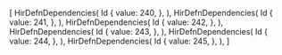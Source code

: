 [
    HirDefnDependencies(
        Id {
            value: 240,
        },
    ),
    HirDefnDependencies(
        Id {
            value: 241,
        },
    ),
    HirDefnDependencies(
        Id {
            value: 242,
        },
    ),
    HirDefnDependencies(
        Id {
            value: 243,
        },
    ),
    HirDefnDependencies(
        Id {
            value: 244,
        },
    ),
    HirDefnDependencies(
        Id {
            value: 245,
        },
    ),
]